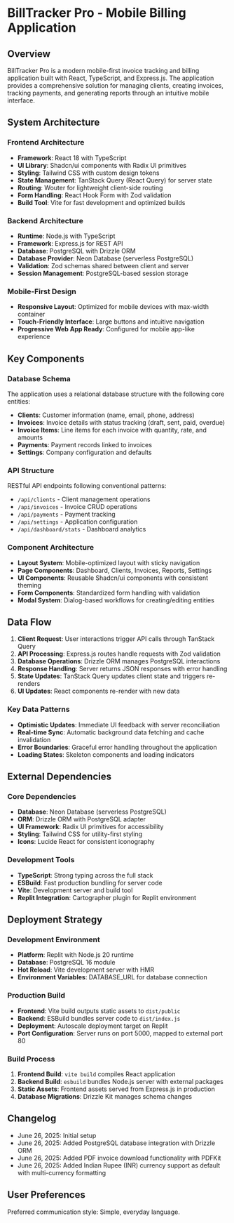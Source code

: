 # BillTracker Pro - Mobile Billing Application

## Overview

BillTracker Pro is a modern mobile-first invoice tracking and billing application built with React, TypeScript, and Express.js. The application provides a comprehensive solution for managing clients, creating invoices, tracking payments, and generating reports through an intuitive mobile interface.

## System Architecture

### Frontend Architecture
- **Framework**: React 18 with TypeScript
- **UI Library**: Shadcn/ui components with Radix UI primitives
- **Styling**: Tailwind CSS with custom design tokens
- **State Management**: TanStack Query (React Query) for server state
- **Routing**: Wouter for lightweight client-side routing
- **Form Handling**: React Hook Form with Zod validation
- **Build Tool**: Vite for fast development and optimized builds

### Backend Architecture
- **Runtime**: Node.js with TypeScript
- **Framework**: Express.js for REST API
- **Database**: PostgreSQL with Drizzle ORM
- **Database Provider**: Neon Database (serverless PostgreSQL)
- **Validation**: Zod schemas shared between client and server
- **Session Management**: PostgreSQL-based session storage

### Mobile-First Design
- **Responsive Layout**: Optimized for mobile devices with max-width container
- **Touch-Friendly Interface**: Large buttons and intuitive navigation
- **Progressive Web App Ready**: Configured for mobile app-like experience

## Key Components

### Database Schema
The application uses a relational database structure with the following core entities:

- **Clients**: Customer information (name, email, phone, address)
- **Invoices**: Invoice details with status tracking (draft, sent, paid, overdue)
- **Invoice Items**: Line items for each invoice with quantity, rate, and amounts
- **Payments**: Payment records linked to invoices
- **Settings**: Company configuration and defaults

### API Structure
RESTful API endpoints following conventional patterns:
- `/api/clients` - Client management operations
- `/api/invoices` - Invoice CRUD operations
- `/api/payments` - Payment tracking
- `/api/settings` - Application configuration
- `/api/dashboard/stats` - Dashboard analytics

### Component Architecture
- **Layout System**: Mobile-optimized layout with sticky navigation
- **Page Components**: Dashboard, Clients, Invoices, Reports, Settings
- **UI Components**: Reusable Shadcn/ui components with consistent theming
- **Form Components**: Standardized form handling with validation
- **Modal System**: Dialog-based workflows for creating/editing entities

## Data Flow

1. **Client Request**: User interactions trigger API calls through TanStack Query
2. **API Processing**: Express.js routes handle requests with Zod validation
3. **Database Operations**: Drizzle ORM manages PostgreSQL interactions
4. **Response Handling**: Server returns JSON responses with error handling
5. **State Updates**: TanStack Query updates client state and triggers re-renders
6. **UI Updates**: React components re-render with new data

### Key Data Patterns
- **Optimistic Updates**: Immediate UI feedback with server reconciliation
- **Real-time Sync**: Automatic background data fetching and cache invalidation
- **Error Boundaries**: Graceful error handling throughout the application
- **Loading States**: Skeleton components and loading indicators

## External Dependencies

### Core Dependencies
- **Database**: Neon Database (serverless PostgreSQL)
- **ORM**: Drizzle ORM with PostgreSQL adapter
- **UI Framework**: Radix UI primitives for accessibility
- **Styling**: Tailwind CSS for utility-first styling
- **Icons**: Lucide React for consistent iconography

### Development Tools
- **TypeScript**: Strong typing across the full stack
- **ESBuild**: Fast production bundling for server code
- **Vite**: Development server and build tool
- **Replit Integration**: Cartographer plugin for Replit environment

## Deployment Strategy

### Development Environment
- **Platform**: Replit with Node.js 20 runtime
- **Database**: PostgreSQL 16 module
- **Hot Reload**: Vite development server with HMR
- **Environment Variables**: DATABASE_URL for database connection

### Production Build
- **Frontend**: Vite build outputs static assets to `dist/public`
- **Backend**: ESBuild bundles server code to `dist/index.js`
- **Deployment**: Autoscale deployment target on Replit
- **Port Configuration**: Server runs on port 5000, mapped to external port 80

### Build Process
1. **Frontend Build**: `vite build` compiles React application
2. **Backend Build**: `esbuild` bundles Node.js server with external packages
3. **Static Assets**: Frontend assets served from Express.js in production
4. **Database Migrations**: Drizzle Kit manages schema changes

## Changelog
- June 26, 2025: Initial setup
- June 26, 2025: Added PostgreSQL database integration with Drizzle ORM
- June 26, 2025: Added PDF invoice download functionality with PDFKit
- June 26, 2025: Added Indian Rupee (INR) currency support as default with multi-currency formatting

## User Preferences

Preferred communication style: Simple, everyday language.